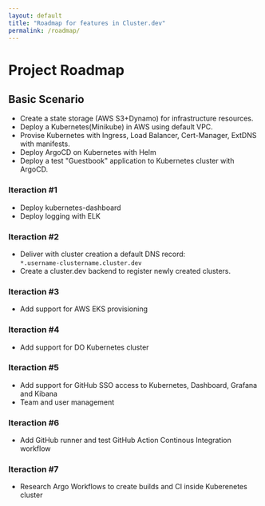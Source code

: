 ```yaml
---
layout: default
title: "Roadmap for features in Cluster.dev"
permalink: /roadmap/
---
```

# Project Roadmap
## Basic Scenario
 - Create a state storage (AWS S3+Dynamo) for infrastructure resources.
 - Deploy a Kubernetes(Minikube) in AWS using default VPC.
 - Provise Kubernetes with Ingress, Load Balancer, Cert-Manager, ExtDNS with manifests.
 - Deploy ArgoCD on Kubernetes with Helm
 - Deploy a test "Guestbook" application to Kubernetes cluster with ArgoCD.
 
### Iteraction #1 
 - Deploy kubernetes-dashboard
 - Deploy logging with ELK 

### Iteraction #2
 - Deliver with cluster creation a default DNS record:  
  `*.username-clustername.cluster.dev`  
 - Create a cluster.dev backend to register newly created clusters.

### Iteraction #3
 - Add support for AWS EKS provisioning

### Iteraction #4
 -  Add support for DO Kubernetes cluster

### Iteraction #5
 -  Add support for GitHub SSO access to Kubernetes, Dashboard, Grafana and Kibana
 -  Team and user management

### Iteraction #6
 - Add GitHub runner and test GitHub Action Continous Integration workflow

### Iteraction #7
 - Research Argo Workflows to create builds and CI inside Kuberenetes cluster